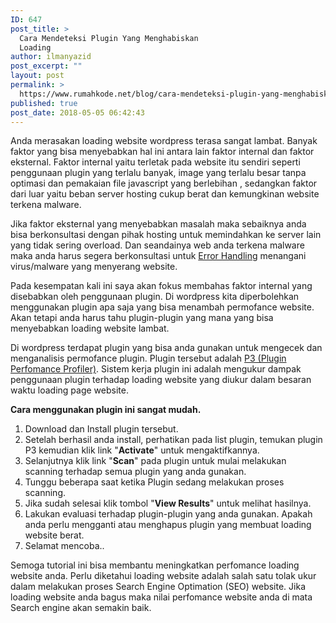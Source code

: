 ```yaml
---
ID: 647
post_title: >
  Cara Mendeteksi Plugin Yang Menghabiskan
  Loading
author: ilmanyazid
post_excerpt: ""
layout: post
permalink: >
  https://www.rumahkode.net/blog/cara-mendeteksi-plugin-yang-menghabiskan-loading/
published: true
post_date: 2018-05-05 06:42:43
---
```

Anda merasakan loading website wordpress terasa sangat lambat. Banyak faktor yang bisa menyebabkan hal ini antara lain faktor internal dan faktor eksternal. Faktor internal yaitu terletak pada website itu sendiri seperti penggunaan plugin yang terlalu banyak, image yang terlalu besar tanpa optimasi dan pemakaian file javascript yang berlebihan , sedangkan faktor dari luar yaitu beban server hosting cukup berat dan kemungkinan website terkena malware.

Jika faktor eksternal yang menyebabkan masalah maka sebaiknya anda bisa berkonsultasi dengan pihak hosting untuk memindahkan ke server lain yang tidak sering overload. Dan seandainya web anda terkena malware maka anda harus segera berkonsultasi untuk <a href="http://kursuswebpro.com/error-handling-web.html">Error Handling</a> menangani virus/malware yang menyerang website.

Pada kesempatan kali ini saya akan fokus membahas faktor internal yang disebabkan oleh penggunaan plugin. Di wordpress kita diperbolehkan menggunakan plugin apa saja yang bisa menambah permofance website. Akan tetapi anda harus tahu plugin-plugin yang mana yang bisa menyebabkan loading website lambat.

Di wordpress terdapat plugin yang bisa anda gunakan untuk mengecek dan menganalisis permofance plugin. Plugin tersebut adalah <a href="https://wordpress.org/plugins/p3-profiler/" target="_blank" rel="noopener">P3 (Plugin Perfomance Profiler)</a>. Sistem kerja plugin ini adalah mengukur dampak penggunaan plugin terhadap loading website yang diukur dalam besaran waktu loading page website.

<b>Cara menggunakan plugin ini sangat mudah.</b>
1. Download dan Install plugin tersebut.
2. Setelah berhasil anda install, perhatikan pada list plugin, temukan plugin P3 kemudian klik link "<b>Activate</b>" untuk mengaktifkannya.
3. Selanjutnya klik link "<b>Scan</b>" pada plugin untuk mulai melakukan scanning terhadap semua plugin yang anda gunakan.
4. Tunggu beberapa saat ketika Plugin sedang melakukan proses scanning.
5. Jika sudah selesai klik tombol "<b>View Results</b>" untuk melihat hasilnya.
6. Lakukan evaluasi terhadap plugin-plugin yang anda gunakan. Apakah anda perlu mengganti atau menghapus plugin yang membuat loading website berat.
7. Selamat mencoba..

Semoga tutorial ini bisa membantu meningkatkan perfomance loading website anda. Perlu diketahui loading website adalah salah satu tolak ukur dalam melakukan proses Search Engine Optimation (SEO) website. Jika loading website anda bagus maka nilai perfomance website anda di mata Search engine akan semakin baik.